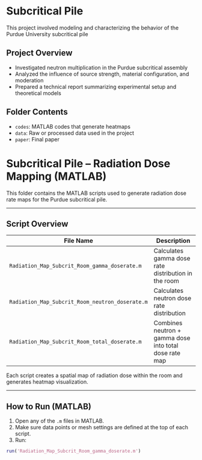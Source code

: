 # Subcritical Pile

This project involved modeling and characterizing the behavior of the Purdue University subcritical pile

## Project Overview
- Investigated neutron multiplication in the Purdue subcritical assembly
- Analyzed the influence of source strength, material configuration, and moderation
- Prepared a technical report summarizing experimental setup and theoretical models

## Folder Contents
- `codes`: MATLAB codes that generate heatmaps
- `data`: Raw or processed data used in the project
- `paper`: Final paper 

# Subcritical Pile – Radiation Dose Mapping (MATLAB)

This folder contains the MATLAB scripts used to generate radiation dose rate maps for the Purdue subcritical pile. 

---

## Script Overview

| File Name                                               | Description                                               |
|----------------------------------------------------------|-----------------------------------------------------------|
| `Radiation_Map_Subcrit_Room_gamma_doserate.m`           | Calculates gamma dose rate distribution in the room      |
| `Radiation_Map_Subcrit_Room_neutron_doserate.m`         | Calculates neutron dose rate distribution                |
| `Radiation_Map_Subcrit_Room_total_doserate.m`           | Combines neutron + gamma dose into total dose rate map   |

Each script creates a spatial map of radiation dose within the room and generates heatmap visualization.

---


## How to Run (MATLAB)

1. Open any of the `.m` files in MATLAB.
2. Make sure data points or mesh settings are defined at the top of each script.
3. Run:
```matlab
run('Radiation_Map_Subcrit_Room_gamma_doserate.m')
```
